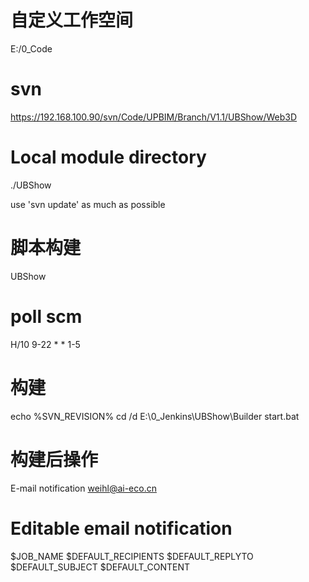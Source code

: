 # 自定义工作空间
E:/0_Code
# svn
https://192.168.100.90/svn/Code/UPBIM/Branch/V1.1/UBShow/Web3D
# Local module directory
./UBShow

use 'svn update' as much as possible

# 脚本构建
UBShow

# poll scm
H/10 9-22 * * 1-5

# 构建
echo %SVN_REVISION%
cd /d E:\0_Jenkins\UBShow\Builder
start.bat


# 构建后操作
E-mail notification
weihl@ai-eco.cn

# Editable email notification

$JOB_NAME
$DEFAULT_RECIPIENTS
$DEFAULT_REPLYTO
$DEFAULT_SUBJECT
$DEFAULT_CONTENT
